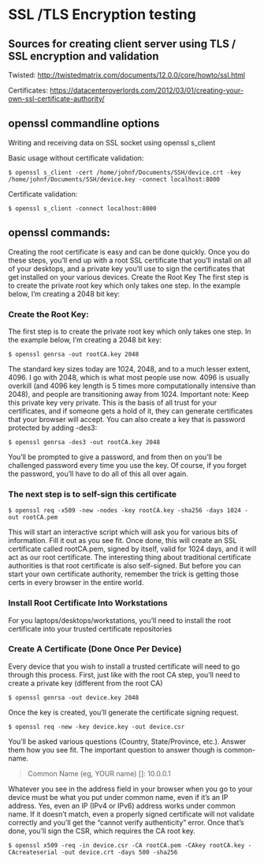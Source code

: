 # SSL /TLS Encryption testing

## Sources for creating client server using TLS / SSL encryption and validation

Twisted:
http://twistedmatrix.com/documents/12.0.0/core/howto/ssl.html

Certificates:
https://datacenteroverlords.com/2012/03/01/creating-your-own-ssl-certificate-authority/

## openssl commandline options

Writing and receiving data on SSL socket using openssl s_client

Basic usage without certificate validation:

    $ openssl s_client -cert /home/johnf/Documents/SSH/device.crt -key /home/johnf/Documents/SSH/device.key -connect localhost:8000

Certificate validation:

    $ openssl s_client -connect localhost:8000


## openssl commands:

Creating the root certificate is easy and can be done quickly. Once you do these steps,
you’ll end up with a root SSL certificate that you’ll install on all of your desktops,
and a private key you’ll use to sign the certificates that get installed on your various devices.
Create the Root Key
The first step is to create the private root key which only takes one step.
In the example below, I’m creating a 2048 bit key:

### Create the Root Key:
The first step is to create the private root key which only takes one step.
In the example below, I’m creating a 2048 bit key:

    $ openssl genrsa -out rootCA.key 2048

The standard key sizes today are 1024, 2048, and to a much lesser extent, 4096.
I go with 2048, which is what most people use now.
4096 is usually overkill (and 4096 key length is 5 times more computationally intensive than 2048),
and people are transitioning away from 1024. Important note: Keep this private key very private.
This is the basis of all trust for your certificates, and if someone gets a hold of it,
they can generate certificates that your browser will accept.
You can also create a key that is password protected by adding -des3:

    $ openssl genrsa -des3 -out rootCA.key 2048

You’ll be prompted to give a password, and from then on you’ll be challenged password every time you use the key.
Of course, if you forget the password, you’ll have to do all of this all over again.

### The next step is to self-sign this certificate

    $ openssl req -x509 -new -nodes -key rootCA.key -sha256 -days 1024 -out rootCA.pem

This will start an interactive script which will ask you for various bits of information.
Fill it out as you see fit.
Once done, this will create an SSL certificate called rootCA.pem, signed by itself, valid for 1024 days,
and it will act as our root certificate.
The interesting thing about traditional certificate authorities is that root certificate is also self-signed.
But before you can start your own certificate authority,
remember the trick is getting those certs in every browser in the entire world.

### Install Root Certificate Into Workstations
For you laptops/desktops/workstations,
you’ll need to install the root certificate into your trusted certificate repositories

### Create A Certificate (Done Once Per Device)
Every device that you wish to install a trusted certificate will need to go through this process.
First, just like with the root CA step, you’ll need to create a private key (different from the root CA)

    $ openssl genrsa -out device.key 2048

Once the key is created, you’ll generate the certificate signing request.

    $ openssl req -new -key device.key -out device.csr

You’ll be asked various questions (Country, State/Province, etc.). Answer them how you see fit.
The important question to answer though is common-name.

> Common Name (eg, YOUR name) []: 10.0.0.1

Whatever you see in the address field in your browser when you go to your device must be what you put under common name,
even if it’s an IP address.
Yes, even an IP (IPv4 or IPv6) address works under common name.
If it doesn’t match, even a properly signed certificate will not validate correctly and you’ll get the “cannot verify authenticity” error.
Once that’s done, you’ll sign the CSR, which requires the CA root key.

    $ openssl x509 -req -in device.csr -CA rootCA.pem -CAkey rootCA.key -CAcreateserial -out device.crt -days 500 -sha256

